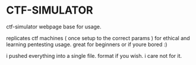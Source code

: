 # CTF-SIMULATOR
ctf-simulator webpage base for usage.

replicates ctf machines ( once setup to the correct params )
for ethical and learning pentesting usage. great for beginners or if youre bored :)

i pushed everything into a single file. format if you wish. i care not for it.
